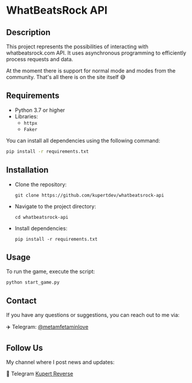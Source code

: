 # WhatBeatsRock API

## Description

This project represents the possibilities of interacting with whatbeatsrock.com API. It uses asynchronous programming to efficiently process requests and data.

At the moment there is support for normal mode and modes from the community. That's all there is on the site itself 😅

## Requirements

- Python 3.7 or higher
- Libraries:
  - `httpx`
  - `Faker`

You can install all dependencies using the following command:

```bash
pip install -r requirements.txt
```

## Installation

- Clone the repository:
    ```
    git clone https://github.com/kupertdev/whatbeatsrock-api
    ```

- Navigate to the project directory:
    ```
    cd whatbeatsrock-api
    ```

- Install dependencies:
    ```
    pip install -r requirements.txt
    ```

## Usage

To run the game, execute the script:
```
python start_game.py
```

## Contact
If you have any questions or suggestions, you can reach out to me via:

✈️ Telegram: [@metamfetaminlove](https://t.me/metamfetaminlove)

## Follow Us
My channel where I post news and updates:

👀 Telegram [Kupert Reverse](https://t.me/kupertreverse)

